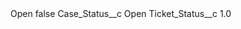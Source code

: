 <?xml version="1.0" encoding="UTF-8"?>
<CustomMetadata xmlns="http://soap.sforce.com/2006/04/metadata" xmlns:xsi="http://www.w3.org/2001/XMLSchema-instance" xmlns:xsd="http://www.w3.org/2001/XMLSchema">
    <label>Open</label>
    <protected>false</protected>
    <values>
        <field>Case_Status__c</field>
        <value xsi:type="xsd:string">Open</value>
    </values>
    <values>
        <field>Ticket_Status__c</field>
        <value xsi:type="xsd:double">1.0</value>
    </values>
</CustomMetadata>
